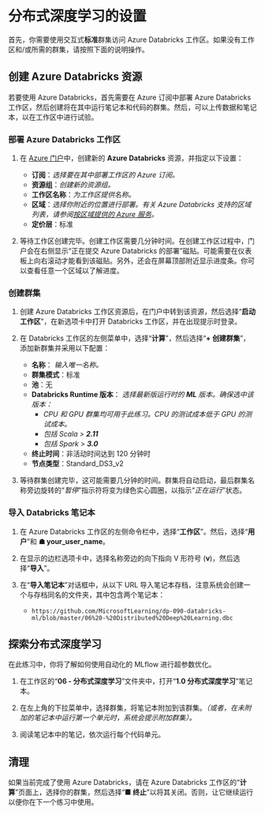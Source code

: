 ﻿---
lab:
    title: '使用 Azure Databricks 进行分布式深度学习'
    module: '可选练习'
---

# 分布式深度学习的设置

首先，你需要使用交互式**标准**群集访问 Azure Databricks 工作区。如果没有工作区和/或所需的群集，请按照下面的说明操作。

## 创建 Azure Databricks 资源

若要使用 Azure Databricks，首先需要在 Azure 订阅中部署 Azure Databricks 工作区，然后创建将在其中运行笔记本和代码的群集。然后，可以上传数据和笔记本，以在工作区中进行试验。

### 部署 Azure Databricks 工作区

1. 在 [Azure 门户](https://portal.azure.com)中，创建新的 **Azure Databricks** 资源，并指定以下设置：
   - **订阅**：*选择要在其中部署工作区的 Azure 订阅。*
   - **资源组**：*创建新的资源组。*
   - **工作区名称**：*为工作区提供名称。*
   - **区域**：*选择你附近的位置进行部署。有关 Azure Databricks 支持的区域列表，请参阅[按区域提供的 Azure 服务](https://azure.microsoft.com/regions/services/)。*
   - **定价层**：标准

1. 等待工作区创建完毕。创建工作区需要几分钟时间。在创建工作区过程中，门户会在右侧显示“正在提交 Azure Databricks 的部署”磁贴。可能需要在仪表板上向右滚动才能看到该磁贴。另外，还会在屏幕顶部附近显示进度条。你可以查看任意一个区域以了解进度。

### 创建群集

1. 创建 Azure Databricks 工作区资源后，在门户中转到该资源，然后选择“**启动工作区**”，在新选项卡中打开 Databricks 工作区，并在出现提示时登录。

1. 在 Databricks 工作区的左侧菜单中，选择“**计算**”，然后选择“**+ 创建群集**”，添加新群集并采用以下配置：
   - **名称**： *输入唯一名称。*
   - **群集模式**：标准
   - **池**：无
   - **Databricks Runtime 版本**： *选择最新版运行时的 **ML** 版本。确保选中该版本：*
      - *CPU 和 GPU 群集均可用于此练习。CPU 的测试成本低于 GPU 的测试成本。*
      - *包括 Scala > **2.11***
      - *包括 Spark > **3.0***
   - **终止时间**：非活动时间达到 120 分钟时
   - **节点类型**：Standard_DS3_v2

1. 等待群集创建完毕，这可能需要几分钟的时间。群集将自动启动，最后群集名称旁边旋转的“*暂停*”指示符将变为绿色实心圆圈，以指示“*正在运行*”状态。

### 导入 Databricks 笔记本

1. 在 Azure Databricks 工作区的左侧命令栏中，选择“**工作区**”。然后，选择“**用户**”和 **&#9751; your_user_name**。

1. 在显示的边栏选项卡中，选择名称旁边的向下指向 V 形符号 (**v**)，然后选择“**导入**”。

1. 在“**导入笔记本**”对话框中，从以下 URL 导入笔记本存档，注意系统会创建一个与存档同名的文件夹，其中包含两个笔记本：
   - `https://github.com/MicrosoftLearning/dp-090-databricks-ml/blob/master/06%20-%20Distributed%20Deep%20Learning.dbc`

## 探索分布式深度学习

在此练习中，你将了解如何使用自动化的 MLflow 进行超参数优化。

1. 在工作区的“**06 - 分布式深度学习**”文件夹中，打开“**1.0 分布式深度学习**”笔记本。

1. 在左上角的下拉菜单中，选择群集，将笔记本附加到该群集。*（或者，在未附加的笔记本中运行第一个单元时，系统会提示附加群集）。*

1. 阅读笔记本中的笔记，依次运行每个代码单元。

## 清理

如果当前完成了使用 Azure Databricks，请在 Azure Databricks 工作区的“**计算**”页面上，选择你的群集，然后选择“**&#9632; 终止**”以将其关闭。否则，让它继续运行以便你在下一个练习中使用。
